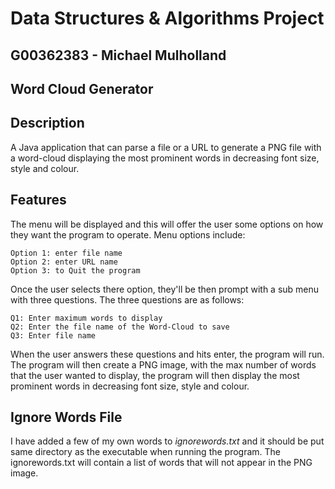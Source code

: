 # **Data Structures & Algorithms Project**
## **G00362383 - Michael Mulholland**

## **Word Cloud Generator**

## **Description**
A Java application that can parse a file or a URL to generate a PNG file with a word-cloud
displaying the most prominent words in decreasing font size, style and colour.

## **Features**
The menu will be displayed and this will offer the user some options on how they want the program to operate.
Menu options include:

	Option 1: enter file name
	Option 2: enter URL name
	Option 3: to Quit the program

Once the user selects there option, they'll be then prompt with a sub menu with three questions.
The three questions are as follows:

	Q1: Enter maximum words to display
	Q2: Enter the file name of the Word-Cloud to save
	Q3: Enter file name

When the user answers these questions and hits enter, the program will run. The program will then create a PNG image, 
with the max number of words that the user wanted to display, the program will then display the most prominent words 
in decreasing font size, style and colour.

## **Ignore Words File**
I have added a few of my own words to *ignorewords.txt* and it should be put same directory as the executable when running the program.
The ignorewords.txt will contain a list of words that will not appear in the PNG image.
